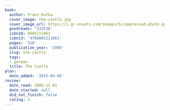 ```yaml
---
book:
  author: Franz Kafka
  cover_image: the-castle.jpg
  cover_image_url: https://i.gr-assets.com/images/S/compressed.photo.goodreads.com/books/1331696371l/333538._SX98_.jpg
  goodreads: '333538'
  isbn10: 0805211063
  isbn13: '9780805211061'
  pages: '316'
  publication_year: '1998'
  slug: the-castle
  tags:
  - german
  title: The Castle
plan:
  date_added: '2015-04-08'
review:
  date_read: 2009-11-01
  date_started: null
  did_not_finish: false
  rating: 3
---
```

